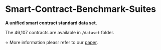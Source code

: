 # Smart-Contract-Benchmark-Suites
**A unified smart contract standard data set.**

The 46,107 contracts are available in `/dataset` folder.

:star: More information pleasr refer to our [paper]().
